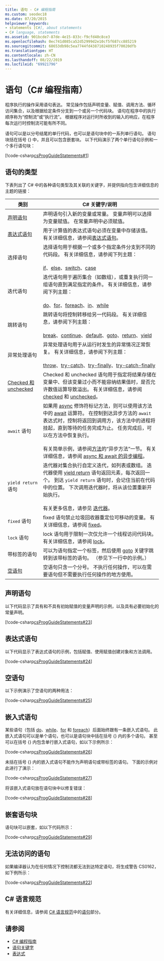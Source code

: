 ```yaml
---
title: 语句 - C# 编程指南
ms.custom: seodec18
ms.date: 07/20/2015
helpviewer_keywords:
- statements [C#], about statements
- C# language, statements
ms.assetid: 901bcde7-87de-4e15-833c-f9cfd40c8ce3
ms.openlocfilehash: 0ec741d085ca52d52999d2e10cf5f687cc885219
ms.sourcegitcommit: 68653db98c5ea7744fd438710248935f70020dfb
ms.translationtype: HT
ms.contentlocale: zh-CN
ms.lasthandoff: 08/22/2019
ms.locfileid: "69921796"
---
```

# <a name="statements-c-programming-guide"></a>语句（C# 编程指南）
程序执行的操作采用语句表达。 常见操作包括声明变量、赋值、调用方法、循环访问集合，以及根据给定条件分支到一个或另一个代码块。 语句在程序中的执行顺序称为“控制流”或“执行流”。 根据程序对运行时所收到的输入的响应，在程序每次运行时控制流可能有所不同。  
  
 语句可以是以分号结尾的单行代码，也可以是语句块中的一系列单行语句。 语句块括在括号 {} 中，并且可以包含嵌套块。 以下代码演示了两个单行语句示例和一个多行语句块：  
  
 [!code-csharp[csProgGuideStatements#1](~/samples/snippets/csharp/VS_Snippets_VBCSharp/csProgGuideStatements/CS/Statements.cs#1)]  
  
## <a name="types-of-statements"></a>语句的类型  
 下表列出了 C# 中的各种语句类型及其关联的关键字，并提供指向包含详细信息的主题的链接：  
  
|类别|C# 关键字/说明|  
|--------------|---------------------------|  
|[声明语句](#declaration-statements)|声明语句引入新的变量或常量。 变量声明可以选择为变量赋值。 在常量声明中必须赋值。|  
|[表达式语句](expressions.md)|用于计算值的表达式语句必须在变量中存储该值。 有关详细信息，请参阅[表达式语句](#expression-statements)。|  
|选择语句|选择语句用于根据一个或多个指定条件分支到不同的代码段。 有关详细信息，请参阅下列主题：<br /><br /> [if](../../language-reference/keywords/if-else.md)、[else](../../language-reference/keywords/if-else.md)、[switch](../../language-reference/keywords/switch.md)、[case](../../language-reference/keywords/switch.md)|  
|迭代语句|迭代语句用于遍历集合（如数组），或重复执行同一组语句直到满足指定的条件。 有关详细信息，请参阅下列主题：<br /><br /> [do](../../language-reference/keywords/do.md)、[for](../../language-reference/keywords/for.md)、[foreach](../../language-reference/keywords/foreach-in.md)、[in](../../language-reference/keywords/foreach-in.md)、[while](../../language-reference/keywords/while.md)|  
|跳转语句|跳转语句将控制转移给另一代码段。 有关详细信息，请参阅下列主题：<br /><br /> [break](../../language-reference/keywords/break.md)、[continue](../../language-reference/keywords/continue.md)、[default](../../language-reference/keywords/switch.md)、[goto](../../language-reference/keywords/goto.md)、[return](../../language-reference/keywords/return.md)、[yield](../../language-reference/keywords/yield.md)|  
|异常处理语句|异常处理语句用于从运行时发生的异常情况正常恢复。 有关详细信息，请参阅下列主题：<br /><br /> [throw](../../language-reference/keywords/throw.md)、[try-catch](../../language-reference/keywords/try-catch.md)、[try-finally](../../language-reference/keywords/try-finally.md)、[try-catch-finally](../../language-reference/keywords/try-catch-finally.md)|  
|[Checked 和 unchecked](../../language-reference/keywords/checked-and-unchecked.md)|Checked 和 unchecked 语句用于指定将结果存储在变量中、但该变量过小而不能容纳结果值时，是否允许数值运算导致溢出。 有关详细信息，请参阅 [checked](../../language-reference/keywords/checked.md) 和 [unchecked](../../language-reference/keywords/unchecked.md)。|  
|`await` 语句|如果用 [async](../../language-reference/keywords/async.md) 修饰符标记方法，则可以使用该方法中的 [await](../../language-reference/keywords/await.md) 运算符。 在控制到达异步方法的 `await` 表达式时，控制将返回到调用方，该方法中的进程将挂起，直到等待的任务完成为止。 任务完成后，可以在方法中恢复执行。<br /><br /> 有关简单示例，请参阅[方法](../classes-and-structs/methods.md)的“异步方法”一节。 有关详细信息，请参阅 [async 和 await 的异步编程](../concepts/async/index.md)。|  
|`yield return` 语句|迭代器对集合执行自定义迭代，如列表或数组。 迭代器使用 [yield return](../../language-reference/keywords/yield.md) 语句返回元素，每次返回一个。 到达 `yield return` 语句时，会记住当前在代码中的位置。 下次调用迭代器时，将从该位置重新开始执行。<br /><br /> 有关更多信息，请参见 [迭代器](../concepts/iterators.md)。|  
|`fixed` 语句|fixed 语句禁止垃圾回收器重定位可移动的变量。 有关详细信息，请参阅 [fixed](../../language-reference/keywords/fixed-statement.md)。|  
|`lock` 语句|lock 语句用于限制一次仅允许一个线程访问代码块。 有关详细信息，请参阅 [lock](../../language-reference/keywords/lock-statement.md)。|  
|带标签的语句|可以为语句指定一个标签，然后使用 [goto](../../language-reference/keywords/goto.md) 关键字跳转到该带标签的语句。 （参见下一行中的示例。）|  
|[空语句](#the-empty-statement)|空语句只含一个分号。 不执行任何操作，可以在需要语句但不需要执行任何操作的地方使用。|  
  
## <a name="declaration-statements"></a>声明语句

以下代码显示了具有和不具有初始赋值的变量声明的示例，以及具有必要初始化的常量声明。

 [!code-csharp[csProgGuideStatements#23](~/samples/snippets/csharp/VS_Snippets_VBCSharp/csProgGuideStatements/CS/Statements.cs#23)]

## <a name="expression-statements"></a>表达式语句

以下代码显示了表达式语句的示例，包括赋值、使用赋值创建对象和方法调用。

 [!code-csharp[csProgGuideStatements#24](~/samples/snippets/csharp/VS_Snippets_VBCSharp/csProgGuideStatements/CS/Statements.cs#24)]

## <a name="the-empty-statement"></a>空语句

以下示例演示了空语句的两种用法：

 [!code-csharp[csProgGuideStatements#25](~/samples/snippets/csharp/VS_Snippets_VBCSharp/csProgGuideStatements/CS/Statements.cs#25)]

## <a name="embedded-statements"></a>嵌入式语句

 某些语句（包括 [do](../../language-reference/keywords/do.md)、[while](../../language-reference/keywords/while.md)、[for](../../language-reference/keywords/for.md) 和 [foreach](../../language-reference/keywords/foreach-in.md)）后面始终跟有一条嵌入式语句。 此嵌入式语句可以是单个语句，也可以是语句块中括在括号 {} 内的多个语句。 甚至可以在括号 {} 内包含单行嵌入式语句，如以下示例所示：  
  
 [!code-csharp[csProgGuideStatements#26](~/samples/snippets/csharp/VS_Snippets_VBCSharp/csProgGuideStatements/CS/Statements.cs#26)]  
  
 未括在括号 {} 内的嵌入式语句不能作为声明语句或带标签的语句。 下面的示例对此进行了演示：  
  
 [!code-csharp[csProgGuideStatements#27](~/samples/snippets/csharp/VS_Snippets_VBCSharp/csProgGuideStatements/CS/Statements.cs#27)]  
  
 将该嵌入式语句放在语句块中以修复错误：  
  
 [!code-csharp[csProgGuideStatements#28](~/samples/snippets/csharp/VS_Snippets_VBCSharp/csProgGuideStatements/CS/Statements.cs#28)]  
  
## <a name="nested-statement-blocks"></a>嵌套语句块  
 语句块可以嵌套，如以下代码所示：  
  
 [!code-csharp[csProgGuideStatements#29](~/samples/snippets/csharp/VS_Snippets_VBCSharp/csProgGuideStatements/CS/Statements.cs#29)]  
  
## <a name="unreachable-statements"></a>无法访问的语句  
 如果编译器认为在任何情况下控制流都无法到达特定语句，将生成警告 CS0162，如下例所示：  
  
 [!code-csharp[csProgGuideStatements#22](~/samples/snippets/csharp/VS_Snippets_VBCSharp/csProgGuideStatements/CS/Statements.cs#22)]  
  
## <a name="c-language-specification"></a>C# 语言规范

有关详细信息，请参阅 [C# 语言规范](~/_csharplang/spec/introduction.md)中的[语句](~/_csharplang/spec/statements.md)部分。
  
## <a name="see-also"></a>请参阅

- [C# 编程指南](../index.md)
- [语句关键字](../../language-reference/keywords/statement-keywords.md)  
- [表达式](expressions.md)  
